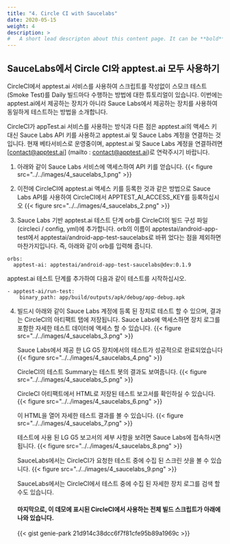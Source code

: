 ```yaml
---
title: "4. Circle CI with Saucelabs"
date: 2020-05-15
weight: 4
description: >
#   A short lead descripton about this content page. It can be **bold** or _italic_ and can be split over multiple paragraphs.
---
```


## SauceLabs에서 Circle CI와 apptest.ai 모두 사용하기

CircleCI에서 apptest.ai 서비스를 사용하여 스크립트를 작성없이 스모크 테스트(Smoke Test)를 Daily 빌드마다 수행하는 방법에 대한 튜토리얼이 있습니다. 이번에는 apptest.ai에서 제공하는 장치가 아니라 Sauce Labs에서 제공하는 장치를 사용하여 동일하게 테스트하는 방법을 소개합니다.

CircleCI가 appTest.ai 서비스를 사용하는 방식과 다른 점은 apptest.ai의 액세스 키 대신 Sauce Labs API 키를 사용하고 apptest.ai 및 Sauce Labs 계정을 연결하는 것입니다. 현재 베타서비스로 운영중이며, apptest.ai 및 Sauce Labs 계정을 연결하려면 [contact@apptest.ai] (mailto : contact@apptest.ai)로 연락주시기 바랍니다.


1. 아래와 같이 Sauce Labs 서비스에 액세스하여 API 키를 얻습니다.
  {{< figure src="../../images/4_saucelabs_1.png" >}}

2. 이전에 CircleCI에 apptest.ai 액세스 키를 등록한 것과 같은 방법으로 Sauce Labs API를 사용하여 CircleCI에서 APPTEST_AI_ACCESS_KEY를 등록하십시오
  {{< figure src="../../images/4_saucelabs_2.png" >}}


3. Sauce Labs 기반 apptest.ai 테스트 단계 orb를 CircleCI의 빌드 구성 파일 (circleci / config, yml)에 추가합니다. orb의 이름이 apptestai/android-app-test에서 apptestai/android-app-test-saucelabs로 바뀌 었다는 점을 제외하면 마찬가지입니다. 즉, 아래와 같이 orb를 입력해 줍니다.
  ```
  orbs:
    apptest-ai: apptestai/android-app-test-saucelabs@dev:0.1.9
  ```

  apptest.ai 테스트 단계를 추가하여 다음과 같이 테스트를 시작하십시오.
  ```
  - apptest-ai/run-test:
      binary_path: app/build/outputs/apk/debug/app-debug.apk
  ```

4. 빌드시 아래와 같이 Sauce Labs 계정에 등록 된 장치로 테스트 할 수 있으며, 결과는 CircleCI의 아티팩트 탭에 저장됩니다. Sauce Labs에 액세스하면 장치 로그를 포함한 자세한 테스트 데이터에 액세스 할 수 있습니다.
  {{< figure src="../../images/4_saucelabs_3.png" >}}


    Sauce Labs에서 제공 한 LG G5 장치에서의 테스트가 성공적으로 완료되었습니다
    {{< figure src="../../images/4_saucelabs_4.png" >}}


    CircleCI의 테스트 Summary는 테스트 봇의 결과도 보여줍니다.
    {{< figure src="../../images/4_saucelabs_5.png" >}}


    CircleCI 아티팩트에서 HTML로 저장된 테스트 보고서를 확인하실 수 있습니다.
    {{< figure src="../../images/4_saucelabs_6.png" >}}


    이 HTML을 열어 자세한 테스트 결과를 볼 수 있습니다.
    {{< figure src="../../images/4_saucelabs_7.png" >}}


    테스트에 사용 된 LG G5 보고서의 세부 사항을 보려면 Sauce Labs에 접속하시면 됩니다.
    {{< figure src="../../images/4_saucelabs_8.png" >}}


    SauceLabs에서는 CircleCI가 요청한 테스트 중에 수집 된 스크린 샷을 볼 수 있습니다.
    {{< figure src="../../images/4_saucelabs_9.png" >}}


    SauceLabs에서는 CircleCI에서 테스트 중에 수집 된 자세한 장치 로그를 검색 할 수도 있습니다.


    #### 마지막으로, 이 데모에 표시된 CircleCI에서 사용하는 전체 빌드 스크립트가 아래에 나와 있습니다.

    {{< gist genie-park 21d914c38dcc6f7f81cfe95b89a1969c >}}

